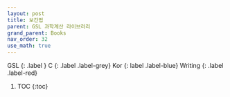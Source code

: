 ```yaml
---
layout: post
title: 보간법
parent: GSL 과학계산 라이브러리
grand_parent: Books
nav_order: 32
use_math: true
---
```


GSL
{: .label }
C
{: .label .label-grey}
Kor
{: label .label-blue}
Writing
{: .label .label-red}

1. TOC
{:toc}

